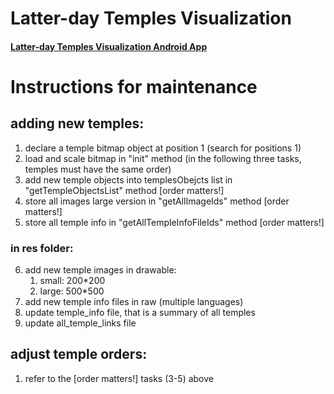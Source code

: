 Latter-day Temples Visualization
================================

#### [Latter-day Temples Visualization Android App](https://litianzhang.com/latter-day-temples-visualization-android-app/)

# Instructions for maintenance

## adding new temples: 
1. declare a temple bitmap object at position 1 (search for positions 1)
2. load and scale bitmap in "init" method
(in the following three tasks, temples must have the same order)
3. add new temple objects into templesObejcts list in "getTempleObjectsList" method [order matters!] 
4. store all images large version in "getAllImageIds" method [order matters!]
5. store all temple info in "getAllTempleInfoFileIds" method [order matters!]

### in res folder:
6. add new temple images in drawable:
    1. small: 200*200
    2. large: 500*500
7. add new temple info files in raw (multiple languages)
8. update temple_info file, that is a summary of all temples
9. update all_temple_links file

## adjust temple orders: 
1. refer to the [order matters!] tasks (3-5) above
